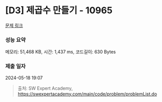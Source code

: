# [D3] 제곱수 만들기 - 10965 

[문제 링크](https://swexpertacademy.com/main/code/problem/problemDetail.do?contestProbId=AXWXH_h695kDFAST) 

### 성능 요약

메모리: 51,468 KB, 시간: 1,437 ms, 코드길이: 630 Bytes

### 제출 일자

2024-05-18 19:07



> 출처: SW Expert Academy, https://swexpertacademy.com/main/code/problem/problemList.do